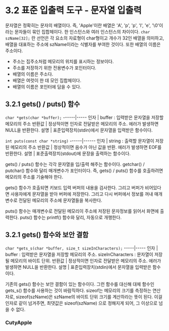 # 3.2 표준 입출력 도구 - 문자열 입출력

문자열은 정확히는 문자의 배열이다. 즉, 'Apple'이란 배열은 'A', 'p', 'p', 'l', 'e', '\0'이라는 문자들이 묶인 집합체이다. 한 인스턴스와 여러 인스턴스의 차이이다. 
`char szName[32];` 란 선언은 각 요소의 자료형이 char형이고 개수가 32인 배열을 의미하고, 배열을 대표하는 주소에 szName이라는 식별자를 부여한 것이다. 또한 배열의 이름은 주소이다.

* 주소는 집주소처럼 메모리의 위치를 표시하는 정보이다.
* 주소를 저장하기 위한 전용변수가 포인터이다.
* 배열의 이름은 주소다.
* 배열은 여럿이 한 데 모인 집합체이다.
* 배열의 이름은 포인터에 담을 수 있다.

## 3.2.1 gets() / puts() 함수

`char *gets(char *buffer);`
------|-----
인자 | buffer : 입력받은 문자열을 저장할 메모리의 주소
반환값 | 정상적이면 인자로 전달받은 메모리의 주소. 에러가 발생하면 NULL을 반환한다.
설명 | 표준입력장치(stdin)에서 문자열을 입력받은 함수이다.

`int puts(const char *string)`
------|------
인자 | string : 출력할 문자열이 저장된 메모리의 주소
반환값 | 정상적이면 음수가 아닌 값을 반환. 에러가 발생하면 EOF를 반환한다.
설명 | 표준출력장치(stdout)에 문장을 출력하는 함수이다.

gets() / puts() 함수는 각각 문자열을 입/출력 해주는 함수이다. getchar() / putchar() 함수와 달리 매개변수가 포인터이다. 즉, gets() / puts() 함수를 호출하려면 메모리의 주소를 기술해야 한다.

gets() 함수가 호출되면 키보드 입력 버퍼의 내용을 검사한다. 그리고 버퍼가 비어있다면 사용자에게 문자열을 받아 버퍼에 저장한다. 그리고 다시 버퍼에서 정보를 꺼내 매개변수로 전달된 메모리의 주소에 문자열들을 복사한다. 

puts() 함수는 매개변수로 전달된 메모리이 주소에 저장된 문자정보를 읽어서 화면에 출력한다. puts() 함수는 printf() 함수와 달리, 자동으로 개행한다.

## 3.2.1 gets() 함수와 보안 결함

`char *gets_s(char *buffer, size_t sizeInCharacters);`
-----|-----
인자 | buffer : 입력받은 문자열을 저장할 메모리의 주소. sizeInCharacters : 문자열이 저장될 메모리의 바이트 단위.
반환값 | 정상적이면 인자로 전달받은 메모리의 주소. 에러가 발생하면 NULL을 반환한다.
설명 | 표준입력장치(stdin)에서 문자열을 입력받은 함수이다.

기존의 gets() 함수는 보안 결함이 있는 함수이다. 그런 함수를 대신해 대체 함수인 gets_s() 함수를 사용하는 것이 바람직하다. 
sizeof는 메모리의 크기를 측정하는 연산자로, sizeof(szName)은 szName의 바이트 단위 크기를 계산하라는 뜻이 된다. 이걸 인자로 같이 넘겨주면, 최댓값은 sizeof(szName) 으로 정해지게 되어, 그 이상으로 넘을 수 없다.

### CutyApple